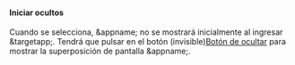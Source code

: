 #### Iniciar ocultos
Cuando se selecciona, &appname; no se mostrará inicialmente al ingresar &targetapp;. Tendrá que pulsar en el botón (invisible)[Botón de ocultar](/buttons#button_hide) para mostrar la superposición de pantalla &appname;.
